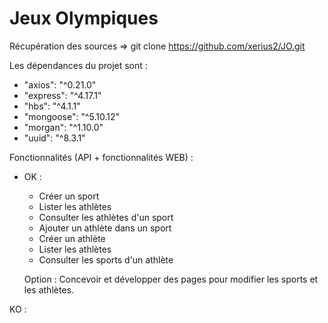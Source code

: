 # Jeux Olympiques

Récupération des sources => git clone https://github.com/xerius2/JO.git

Les dépendances du projet sont : 
- "axios": "^0.21.0"
- "express": "^4.17.1"
- "hbs": "^4.1.1"
- "mongoose": "^5.10.12"
- "morgan": "^1.10.0"
- "uuid": "^8.3.1"

Fonctionnalités (API + fonctionnalités WEB) :
- OK :
	- Créer un sport
	- Lister les athlètes
	- Consulter les athlètes d'un sport
	- Ajouter un athlète dans un sport
	- Créer un athlète
	- Lister les athlètes
	- Consulter les sports d'un athlète

	Option : Concevoir et développer des pages pour modifier les sports et les athlètes.

KO :
